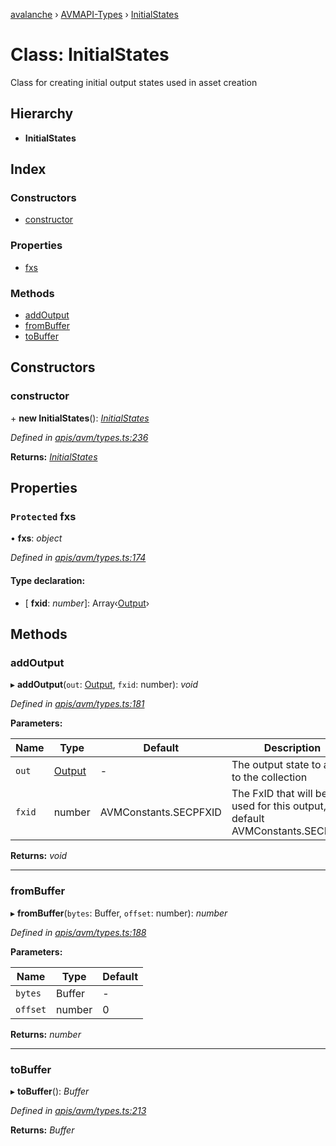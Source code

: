[avalanche](../README.md) › [AVMAPI-Types](../modules/avmapi_types.md) › [InitialStates](avmapi_types.initialstates.md)

# Class: InitialStates

Class for creating initial output states used in asset creation

## Hierarchy

* **InitialStates**

## Index

### Constructors

* [constructor](avmapi_types.initialstates.md#constructor)

### Properties

* [fxs](avmapi_types.initialstates.md#protected-fxs)

### Methods

* [addOutput](avmapi_types.initialstates.md#addoutput)
* [fromBuffer](avmapi_types.initialstates.md#frombuffer)
* [toBuffer](avmapi_types.initialstates.md#tobuffer)

## Constructors

###  constructor

\+ **new InitialStates**(): *[InitialStates](avmapi_types.initialstates.md)*

*Defined in [apis/avm/types.ts:236](https://github.com/ava-labs/avalanche.js/blob/c723742/src/apis/avm/types.ts#L236)*

**Returns:** *[InitialStates](avmapi_types.initialstates.md)*

## Properties

### `Protected` fxs

• **fxs**: *object*

*Defined in [apis/avm/types.ts:174](https://github.com/ava-labs/avalanche.js/blob/c723742/src/apis/avm/types.ts#L174)*

#### Type declaration:

* \[ **fxid**: *number*\]: Array‹[Output](avmapi_outputs.output.md)›

## Methods

###  addOutput

▸ **addOutput**(`out`: [Output](avmapi_outputs.output.md), `fxid`: number): *void*

*Defined in [apis/avm/types.ts:181](https://github.com/ava-labs/avalanche.js/blob/c723742/src/apis/avm/types.ts#L181)*

**Parameters:**

Name | Type | Default | Description |
------ | ------ | ------ | ------ |
`out` | [Output](avmapi_outputs.output.md) | - | The output state to add to the collection |
`fxid` | number | AVMConstants.SECPFXID | The FxID that will be used for this output, default AVMConstants.SECPFXID  |

**Returns:** *void*

___

###  fromBuffer

▸ **fromBuffer**(`bytes`: Buffer, `offset`: number): *number*

*Defined in [apis/avm/types.ts:188](https://github.com/ava-labs/avalanche.js/blob/c723742/src/apis/avm/types.ts#L188)*

**Parameters:**

Name | Type | Default |
------ | ------ | ------ |
`bytes` | Buffer | - |
`offset` | number | 0 |

**Returns:** *number*

___

###  toBuffer

▸ **toBuffer**(): *Buffer*

*Defined in [apis/avm/types.ts:213](https://github.com/ava-labs/avalanche.js/blob/c723742/src/apis/avm/types.ts#L213)*

**Returns:** *Buffer*
